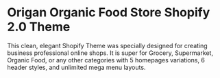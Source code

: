 # Origan Organic Food Store Shopify 2.0 Theme
 This clean, elegant Shopify Theme was specially designed for creating business professional online shops. It is super for Grocery, Supermarket, Organic Food, or any other categories with 5 homepages variations, 6 header styles, and unlimited mega menu layouts.
